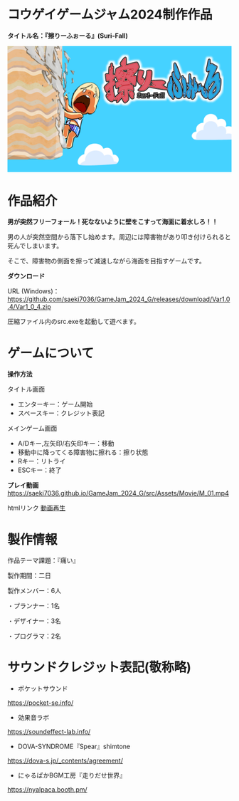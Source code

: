 # コウゲイゲームジャム2024制作作品
__タイトル名：『擦りーふぉーる』(Suri-Fall)__

![start](src/Assets/Image/start.jpg)
# 作品紹介

__男が突然フリーフォール！死なないように壁をこすって海面に着水しろ！！__

男の人が突然空間から落下し始めます。周辺には障害物があり叩き付けられると死んでしまいます。

そこで、障害物の側面を擦って減速しながら海面を目指すゲームです。


__ダウンロード__

URL (Windows)： https://github.com/saeki7036/GameJam_2024_G/releases/download/Var1.0.4/Var1_0_4.zip

圧縮ファイル内のsrc.exeを起動して遊べます。
# ゲームについて
__操作方法__

タイトル画面
* エンターキー：ゲーム開始
* スペースキー：クレジット表記

メインゲーム画面
* A/Dキー,左矢印/右矢印キー：移動
* 移動中に降ってくる障害物に擦れる：擦り状態
* Rキー：リトライ
* ESCキー：終了

__プレイ動画__
https://saeki7036.github.io/GameJam_2024_G/src/Assets/Movie/M_01.mp4

htmlリンク
[動画再生](https://saeki7036.github.io/GameJam_2024_G/src/InLineMovie.html)


# 製作情報
作品テーマ課題：『痛い』

製作期間：二日

製作メンバー：6人

・プランナー：1名

・デザイナー：3名

・プログラマ：2名


# サウンドクレジット表記(敬称略)

* ポケットサウンド

https://pocket-se.info/
* 効果音ラボ

https://soundeffect-lab.info/
* DOVA-SYNDROME『Spear』shimtone

https://dova-s.jp/_contents/agreement/
* にゃるぱかBGM工房『走りだせ世界』

https://nyalpaca.booth.pm/


